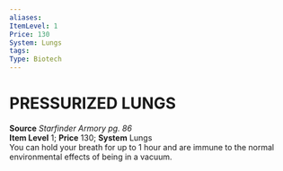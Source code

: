 ```yaml
---
aliases: 
ItemLevel: 1
Price: 130
System: Lungs
tags: 
Type: Biotech
---
```

# PRESSURIZED LUNGS
**Source** _Starfinder Armory pg. 86_  
**Item Level** 1; **Price** 130; **System** Lungs  
You can hold your breath for up to 1 hour and are immune to the normal environmental effects of being in a vacuum.